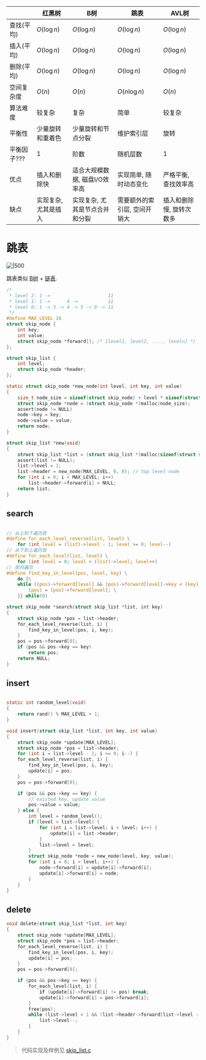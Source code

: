 
|             | 红黑树               | B树                            | 跳表                   | AVL树                    |
| ----------- | -------------------- | ------------------------------ | ---------------------- | ------------------------ |
| 查找(平均)  | $O(\log n)$          | $O(\log n)$                    | $O(\log n)$            | $O(\log n)$              |
| 插入(平均)  | $O(\log n)$          | $O(\log n)$                    | $O(\log n)$            | $O(\log n)$              |
| 删除(平均)  | $O(\log n)$          | $O(\log n)$                    | $O(\log n)$            | $O(\log n)$              |
| 空间复杂度  | $O(n)$               | $O(n)$                         | $O(n\log n)$           | $O(n)$                   |
| 算法难度    | 较复杂               | 复杂                           | 简单                   | 较复杂                   |
| 平衡性      | 少量旋转和重着色     | 少量旋转和节点分裂             | 维护索引层             | 旋转                     |
| 平衡因子??? | 1                    | 阶数                           | 随机层数               | 1                        |
| 优点        | 插入和删除快         | 适合大规模数据, 磁盘I/O效率高  | 实现简单, 随时动态变化 | 严格平衡, 查找效率高     |
| 缺点        | 实现复杂, 尤其是插入 | 实现复杂, 尤其是节点合并和分裂 | 需要额外的索引层, 空间开销大                       | 插入和删除慢, 旋转次数多 |

# 跳表

![|500](../../../attach/Pasted%20image%2020240527115938.avif)

跳表类似 [B树](../树/b%20tree.md) + [链表](linked%20list%20versus%20array.md).

```c
/*
 * level 2: 1 ->                     11         
 * level 1: 1 ->      4 ->           11
 * level 0: 1 -> 3 -> 4 -> 5 -> 9 -> 11
 */
#define MAX_LEVEL 16
struct skip_node {
    int key;
    int value;
    struct skip_node *forward[]; /* [level1, level2, ...., leveln] */
};

struct skip_list {
    int level;
    struct skip_node *header;
};

static struct skip_node *new_node(int level, int key, int value)
{
    size_t node_size = sizeof(struct skip_node) + level * sizeof(struct skip_node *);
    struct skip_node *node = (struct skip_node *)malloc(node_size);
    assert(node != NULL)
    node->key = key;
    node->value = value;
    return node;
}

struct skip_list *new(void)
{
    struct skip_list *list = (struct skip_list *)malloc(sizeof(struct skip_list));
    assert(list != NULL);
    list->level = 1;
    list->header = new_node(MAX_LEVEL, 0, 0); // top level node
    for (int i = 0; i < MAX_LEVEL; i++) 
        list->header->forward[i] = NULL;
    return list;
}

```

## search

```c

// 从上到下遍历层
#define for_each_level_reverse(list, level) \
    for (int level = (list)->level - 1; level >= 0; level--)
// 从下到上遍历层
#define for_each_level(list, level) \
    for (int level = 0; level < (list)->level; level++)
// 层内遍历
#define find_key_in_level(pos, level, key) \
    do {\
    while ((pos)->forward[level] && (pos)->forward[level]->key < (key)) {\
        (pos) = (pos)->forward[level]; \
    }} while(0)

struct skip_node *search(struct skip_list *list, int key)
{
    struct skip_node *pos = list->header;
    for_each_level_reverse(list, i) {
        find_key_in_level(pos, i, key);
    }
    pos = pos->forward[0];
    if (pos && pos->key == key)
        return pos;
    return NULL;
}
```

## insert

```c

static int random_level(void)
{
    return rand() % MAX_LEVEL + 1;
}

void insert(struct skip_list *list, int key, int value)
{
    struct skip_node *update[MAX_LEVEL];
    struct skip_node *pos = list->header; 
    for (int i = list->level - 1; i >= 0; i--) {
    for_each_level_reverse(list, i) { 
        find_key_in_level(pos, i, key);
        update[i] = pos;
    }
    pos = pos->forward[0];

    if (pos && pos->key == key) {
        // existed key, update value
        pos->value = value;
    } else {
        int level = random_level();
        if (level > list->level) {
            for (int i = list->level; i < level; i++) {
                update[i] = list->header;
            }
            list->level = level;
        }
        struct skip_node *node = new_node(level, key, value);
        for (int i = 0; i < level; i++) {
            node->forward[i] = update[i]->forward[i];
            update[i]->forward[i] = node;
        }
    }
}
```

## delete

```c
void delete(struct skip_list *list, int key)
{
    struct skip_node *update[MAX_LEVEL];
    struct skip_node *pos = list->header;
    for_each_level_reverse(list, i) {
        find_key_in_level(pos, i, key);
        update[i] = pos;
    }
    pos = pos->forward[0];

    if (pos && pos->key == key) {
        for_each_level(list, i) {
            if (update[i]->forward[i] != pos) break;
            update[i]->forward[i] = pos->forward[i];
        }
        free(pos);
        while (list->level > 1 && !list->header->forward[list->level - 1]) {
            list->level--;
        }
    }
}
```


> 代码实现及样例见 [skip_list.c](../../../src/skip_list.c)
